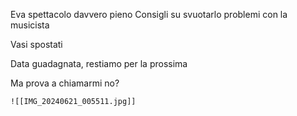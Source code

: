 Eva spettacolo davvero pieno
Consigli su svuotarlo problemi con la musicista 

Vasi spostati

Data guadagnata, restiamo per la prossima 

Ma prova a chiamarmi no? 

```
![[IMG_20240621_005511.jpg]]



```